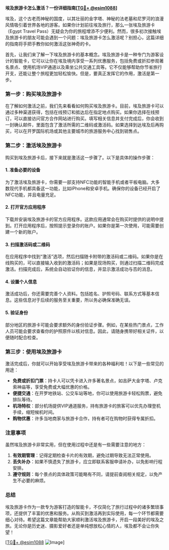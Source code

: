 **埃及旅游卡怎么激活？一份详细指南[[TG💪+ @esim1088](https://t.me/s/esim1088)]**

埃及，这个古老而神秘的国度，以其壮丽的金字塔、神秘的法老墓和尼罗河的浪漫风情吸引着世界各地的游客。如果你计划前往埃及旅行，那么一张埃及旅游卡（Egypt Travel Pass）无疑会为你的旅程增添不少便利。然而，很多初次接触埃及旅游卡的朋友可能会遇到一个问题：埃及旅游卡怎么激活呢？别担心，这篇详细的指南将手把手教你如何激活这张神奇的卡。

首先，让我们来了解一下埃及旅游卡的基本概念。埃及旅游卡是一种专门为游客设计的智能卡，它可以让你在埃及境内享受一系列优惠服务，包括免费或折扣参观著名景点、使用机场VIP通道以及乘坐公共交通工具等。它不仅能够帮助你节省旅行开支，还能让整个旅程更加轻松愉快。但是，要真正发挥它的作用，激活是第一步。

### **第一步：购买埃及旅游卡**
在了解如何激活之前，我们先来看看如何购买埃及旅游卡。目前，埃及旅游卡可以通过多种渠道获得，包括在线预订和抵达后在指定地点购买。如果你选择在线预订，可以直接访问官方合作网站进行购买。填写相关信息并支付完成后，你会收到一封确认邮件，里面包含了激活所需的二维码或激活码。如果选择到达埃及后再购买，可以在开罗国际机场或其他主要城市的旅游服务中心找到销售点。

### **第二步：激活埃及旅游卡**
购买到埃及旅游卡后，接下来就是激活这一步骤了。以下是具体的操作步骤：

#### **1. 准备必要的设备**
为了激活埃及旅游卡，你需要一部支持NFC功能的智能手机或者平板电脑。大多数现代手机都具备这一功能，比如iPhone和安卓手机。确保你的设备已经开启了NFC功能，并且电量充足。

#### **2. 打开官方应用程序**
下载并安装埃及旅游卡的官方应用程序。这款应用通常会在购买时提供的说明中提到。打开应用程序后，按照提示登录你的账户。如果你是第一次使用，可能需要创建一个新的账户。

#### **3. 扫描激活码或二维码**
在应用程序中找到“激活”选项，然后扫描随卡附带的激活码或二维码。如果你是在线购买的，可以直接输入收到的激活码；如果是现场购买，则通过扫描二维码完成激活。扫描完成后，系统会自动验证你的信息，并显示激活成功与否的消息。

#### **4. 设置个人信息**
激活成功后，你还需要完善个人资料。包括姓名、护照号码、联系方式等基本信息。这些信息对于后续的服务至关重要，所以务必确保准确无误。

#### **5. 验证身份**
部分地区的旅游卡可能会要求额外的身份验证步骤。例如，在某些热门景点，工作人员可能会要求查看你的护照原件以核对信息。因此，请随身携带好相关证件，以便随时配合检查。

### **第三步：使用埃及旅游卡**
激活完成后，你就可以开始享受埃及旅游卡带来的各种福利啦！以下是一些常见的用途：

- **免费或折扣门票**：持卡人可以凭卡进入许多著名景点，如吉萨大金字塔、卢克索神庙等，享受免费或大幅优惠的价格。
- **便捷交通**：在开罗地铁站、公交车站等地，你可以使用旅游卡轻松购票，避免排队等待。
- **机场特权**：部分机场提供VIP通道服务，持有旅游卡的旅客可以优先办理登机手续，缩短候机时间。
- **购物优惠**：许多当地商家与旅游卡合作，持有者可在购物时获得专属折扣。

### **注意事项**
虽然埃及旅游卡非常实用，但在使用过程中还是有一些需要注意的地方：

1. **有效期管理**：记得定期检查卡片的有效期，避免过期导致无法正常使用。
2. **丢失补办**：如果不慎遗失了旅游卡，应立即联系客服申请补办，以免影响行程安排。
3. **遵守规则**：每个景点的具体政策可能略有不同，请提前查阅相关规定，以免产生不必要的麻烦。

### **总结**
埃及旅游卡作为一款专为游客打造的智能卡，不仅简化了旅行过程中的诸多繁琐事项，还提供了丰富的优惠和服务。从购买到激活再到实际使用，每一个环节都需要细心对待。希望这篇文章能帮助大家顺利激活埃及旅游卡，开启一段美好的埃及之旅。无论你是历史迷、摄影爱好者还是单纯想放松心情的人，埃及都不会让你失望！

[[TG💪+ @esim1088](https://t.me/s/esim1088) ![Image](https://i.postimg.cc/4NQfJmqS/Snipaste-2025-05-13-00-14-12.png)]